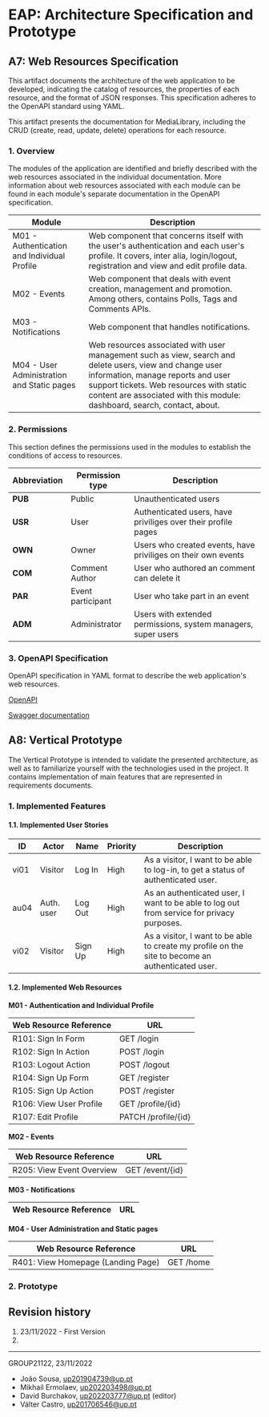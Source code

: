# EAP: Architecture Specification and Prototype
## A7: Web Resources Specification

This artifact documents the  architecture of the web application to be developed, indicating the catalog of resources, the properties of each resource, and the format of JSON responses. This specification adheres to the OpenAPI standard using YAML.

This artifact presents the documentation for MediaLibrary, including the CRUD (create, read, update, delete) operations for each resource.


### 1. Overview

The modules of the application are identified and briefly described with the web resources associated in the individual documentation.
More information about web resources associated with each module can be found in each module's separate documentation in the OpenAPI specification.


|   Module   | Description    |
| --------- | ---------- |
|  M01 - Authentication and Individual Profile    | Web component that concerns itself with the user's authentication and each user's profile. It covers, inter alia, login/logout, registration and view and edit profile data. 	|
|  M02 - Events   | Web component that deals with event creation, management and promotion. Among others, contains Polls, Tags and Comments APIs. 	|
|  M03 - Notifications   | Web component that handles notifications. |
|  M04 - User Administration and Static pages   | Web resources associated with user management such as view, search and delete users, view and change user information, manage reports and user support tickets. Web resources with static content are associated with this module: dashboard, search, contact, about. 	|



### 2. Permissions

This section defines the permissions used in the modules to establish the conditions of access to resources.


|  Abbreviation   |  Permission type | Description |
| --------- | ---------- | ---------- |
|  **PUB**   | Public	| Unauthenticated users  |
|  **USR**   | User	| Authenticated users, have priviliges over their profile pages  |
|  **OWN**   | Owner	| Users who created events, have priviliges on their own events |
|  **COM**   | Comment Author | User who authored an comment can delete it |
|  **PAR**   | Event participant | User who take part in an event |
|  **ADM**   | Administrator	| Users with extended permissions, system managers, super users |

### 3. OpenAPI Specification

OpenAPI specification in YAML format to describe the web application's web resources.

[OpenAPI](https://git.fe.up.pt/lbaw/lbaw2223/lbaw22122/-/blob/main/Docs/EAP/a7_openapi.yml)

[Swagger documentation](https://app.swaggerhub.com/apis/lbaw22122_Event/UPortoEvent/1.0)



## A8: Vertical Prototype
The Vertical Prototype is intended to validate the presented architecture, as well as to familiarize yourself with the technologies used in the project. It contains implementation of main features  that are represented in requirements documents.

### 1. Implemented Features

#### 1.1. Implemented User Stories



|ID   | Actor    | Name      |Priority | Description |
| --- | -----    | ----      | ------- | ----------- |
|vi01 | Visitor  | Log In    | High    | As a visitor, I want to be able to log-in, to get a status of authenticated user. |
|au04 |Auth. user| Log Out   | High    | As an authenticated user, I want to be able to log out from service for privacy purposes. |
|vi02 | Visitor  | Sign Up   | High    |As a visitor, I want to be able to create my profile on the site to become an authenticated user. |


#### 1.2. Implemented Web Resources


**M01 - Authentication and Individual Profile**

| Web Resource Reference | URL |
|  ------------------    | --- |
|  R101: Sign In Form    | GET /login |
|  R102: Sign In Action  | POST /login |
|  R103: Logout Action   | POST /logout |
|  R104: Sign Up Form    | GET /register  |
|  R105: Sign Up Action  | POST /register |
|  R106: View User Profile | GET /profile/{id} |
|  R107: Edit Profile    | PATCH /profile/{id}  |



**M02 - Events**


| Web Resource Reference | URL |
| ---------------------- | --- |
| R205: View Event Overview | GET /event/{id} |


**M03 - Notifications**

| Web Resource Reference | URL |
| ---------------------- | --- |


**M04 - User Administration and Static pages**

| Web Resource Reference | URL |
| ---------------------- | --- |
| R401: View Homepage (Landing Page) | GET /home |  


### 2. Prototype


## Revision history

1. 23/11/2022 - First Version
2. 
***
GROUP21122, 23/11/2022

* João Sousa, up201904739@up.pt    
* Mikhail Ermolaev, up202203498@up.pt
* David Burchakov, up202203777@up.pt (editor)
* Válter Castro, up201706546@up.pt
